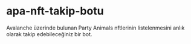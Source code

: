 # apa-nft-takip-botu
Avalanche üzerinde bulunan Party Animals nftlerinin listelenmesini anlık olarak takip edebileceğiniz bir bot.
